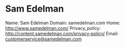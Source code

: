 
# Sam Edelman

Name: Sam Edelman
Domain: samedelman.com
Home: http://www.samedelman.com/
Privacy_policy: http://content.samedelman.com/privacy-policy/
Email: customerservice@samedelman.com
